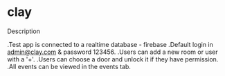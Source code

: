 # clay

Description

.Test app is connected to a realtime database - firebase
.Default login in admin@clay.com & password 123456.
.Users can add a new room or user with a '+'.
.Users can choose a door and unlock it if they have permission.
.All events can be viewed in the events tab.
